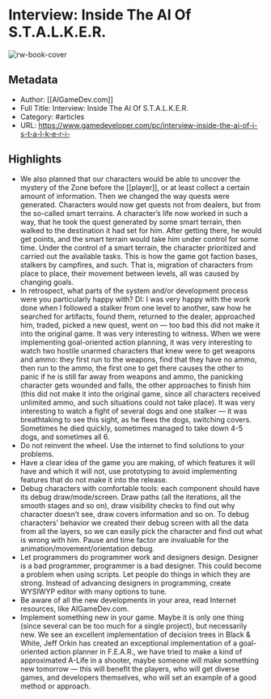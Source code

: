 # Interview: Inside The AI Of S.T.A.L.K.E.R.

![rw-book-cover](https://readwise-assets.s3.amazonaws.com/static/images/article0.00998d930354.png)

## Metadata
- Author: [[AIGameDev.com]]
- Full Title: Interview: Inside The AI Of S.T.A.L.K.E.R.
- Category: #articles
- URL: https://www.gamedeveloper.com/pc/interview-inside-the-ai-of-i-s-t-a-l-k-e-r-i-

## Highlights
- We also planned that our characters would be able to uncover the mystery of the Zone before the [[player]], or at least collect a certain amount of information. Then we changed the way quests were generated. Characters would now get quests not from dealers, but from the so-called smart terrains. A character’s life now worked in such a way, that he took the quest generated by some smart terrain, then walked to the destination it had set for him. After getting there, he would get points, and the smart terrain would take him under control for some time. Under the control of a smart terrain, the character prioritized and carried out the available tasks. This is how the game got faction bases, stalkers by campfires, and such. That is, migration of characters from place to place, their movement between levels, all was caused by changing goals.
- In retrospect, what parts of the system and/or development process were you particularly happy with? DI: I was very happy with the work done when I followed a stalker from one level to another, saw how he searched for artifacts, found them, returned to the dealer, approached him, traded, picked a new quest, went on — too bad this did not make it into the original game. It was very interesting to witness. When we were implementing goal-oriented action planning, it was very interesting to watch two hostile unarmed characters that knew were to get weapons and ammo: they first run to the weapons, find that they have no ammo, then run to the ammo, the first one to get there causes the other to panic if he is still far away from weapons and ammo, the panicking character gets wounded and falls, the other approaches to finish him (this did not make it into the original game, since all characters received unlimited ammo, and such situations could not take place). It was very interesting to watch a fight of several dogs and one stalker — it was breathtaking to see this sight, as he flees the dogs, switching covers. Sometimes he died quickly, sometimes managed to take down 4-5 dogs, and sometimes all 6.
- Do not reinvent the wheel. Use the internet to find solutions to your problems.
- Have a clear idea of the game you are making, of which features it will have and which it will not, use prototyping to avoid implementing features that do not make it into the release.
- Debug characters with comfortable tools: each component should have its debug draw/mode/screen. Draw paths (all the iterations, all the smooth stages and so on), draw visibility checks to find out why character doesn’t see, draw covers information and so on. To debug characters' behavior we created their debug screen with all the data from all the layers, so we can easily pick the character and find out what is wrong with him. Pause and time factor are invaluable for the animation/movement/orientation debug.
- Let programmers do programmer work and designers design. Designer is a bad programmer, programmer is a bad designer. This could become a problem when using scripts. Let people do things in which they are strong. Instead of advancing designers in programming, create WYSIWYP editor with many options to tune.
- Be aware of all the new developments in your area, read Internet resources, like AIGameDev.com.
- Implement something new in your game. Maybe it is only one thing (since several can be too much for a single project), but necessarily new. We see an excellent implementation of decision trees in Black & White, Jeff Orkin has created an exceptional implementation of a goal-oriented action planner in F.E.A.R., we have tried to make a kind of approximated A-Life in a shooter, maybe someone will make something new tomorrow — this will benefit the players, who will get diverse games, and developers themselves, who will set an example of a good method or approach.
